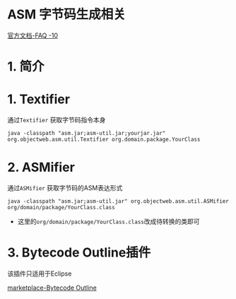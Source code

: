 # ASM 字节码生成相关

[官方文档-FAQ -10](https://asm.ow2.io/faq.html#Q10)

# 1. 简介

# 1. Textifier

通过`Textifier` 获取字节码指令本身

	java -classpath "asm.jar;asm-util.jar;yourjar.jar" org.objectweb.asm.util.Textifier org.domain.package.YourClass


# 2. ASMifier

通过`ASMifier` 获取字节码的ASM表达形式

	java -classpath "asm.jar;asm-util.jar" org.objectweb.asm.util.ASMifier org/domain/package/YourClass.class

-  这里的`org/domain/package/YourClass.class`改成待转换的类即可


# 3. Bytecode Outline插件

该插件只适用于Eclipse

[marketplace-Bytecode Outline](https://marketplace.eclipse.org/content/bytecode-outline)